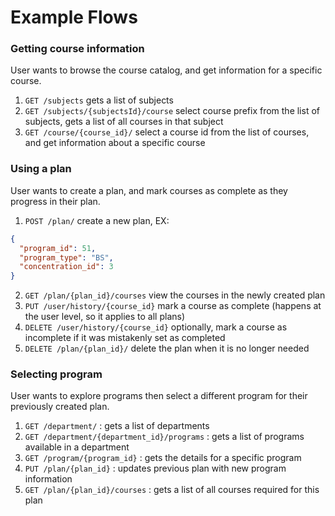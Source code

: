 # Example Flows

### Getting course information

User wants to browse the course catalog, and get information for a specific course.

1. `GET /subjects` gets a list of subjects
2. `GET /subjects/{subjectsId}/course` select course prefix from the list of subjects, gets a list of all courses in that subject
3. `GET /course/{course_id}/` select a course id from the list of courses, and get information about a specific course

### Using a plan

User wants to create a plan, and mark courses as complete as they progress in their plan.

1. `POST /plan/` create a new plan, EX:

```json
{
  "program_id": 51,
  "program_type": "BS",
  "concentration_id": 3
}
```

2. `GET /plan/{plan_id}/courses` view the courses in the newly created plan
3. `PUT /user/history/{course_id}` mark a course as complete (happens at the user level, so it applies to all plans)
4. `DELETE /user/history/{course_id}` optionally, mark a course as incomplete if it was mistakenly set as completed
5. `DELETE /plan/{plan_id}/` delete the plan when it is no longer needed

### Selecting program

User wants to explore programs then select a different program for their previously created plan.

1. `GET /department/` : gets a list of departments
1. `GET /department/{department_id}/programs` : gets a list of programs available in a department
1. `GET /program/{program_id}` : gets the details for a specific program
1. `PUT /plan/{plan_id}` : updates previous plan with new program information
1. `GET /plan/{plan_id}/courses` : gets a list of all courses required for this plan
